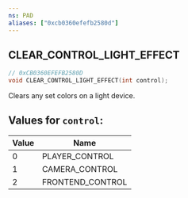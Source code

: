 ```yaml
---
ns: PAD
aliases: ["0xcb0360efefb2580d"]
---
```

## CLEAR_CONTROL_LIGHT_EFFECT

```c
// 0xCB0360EFEFB2580D
void CLEAR_CONTROL_LIGHT_EFFECT(int control);
```

Clears any set colors on a light device.

## Values for `control`:
| Value | Name |
| --- | --- |
| 0 | PLAYER_CONTROL |
| 1 | CAMERA_CONTROL |
| 2 | FRONTEND_CONTROL |

